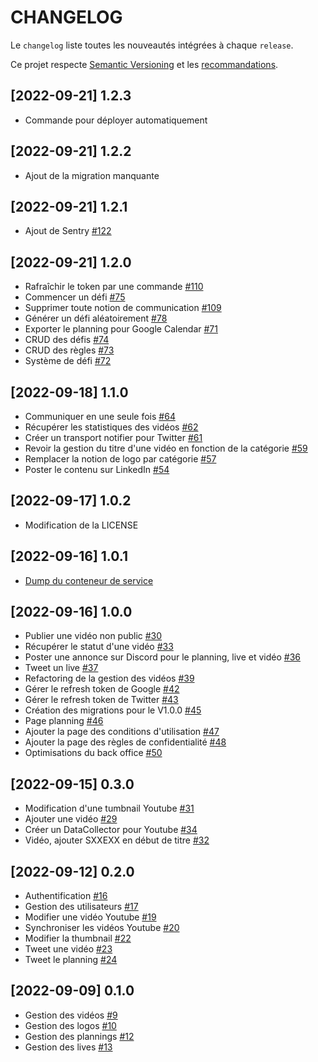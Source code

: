 # CHANGELOG

Le `changelog` liste toutes les nouveautés intégrées à chaque `release`.

Ce projet respecte [Semantic Versioning](https://semver.org/) et les [recommandations](https://keepachangelog.com/en/1.0.0/).

## [2022-09-21] 1.2.3
* Commande pour déployer automatiquement

## [2022-09-21] 1.2.2
* Ajout de la migration manquante

## [2022-09-21] 1.2.1
* Ajout de Sentry [#122](https://github.com/TBoileau/twitch/issues/112)

## [2022-09-21] 1.2.0
* Rafraîchir le token par une commande [#110](https://github.com/TBoileau/twitch/issues/110)
* Commencer un défi [#75](https://github.com/TBoileau/twitch/issues/75)
* Supprimer toute notion de communication [#109](https://github.com/TBoileau/twitch/issues/109)
* Générer un défi aléatoirement [#78](https://github.com/TBoileau/twitch/issues/78)
* Exporter le planning pour Google Calendar [#71](https://github.com/TBoileau/twitch/issues/71)
* CRUD des défis [#74](https://github.com/TBoileau/twitch/issues/74)
* CRUD des règles [#73](https://github.com/TBoileau/twitch/issues/73)
* Système de défi [#72](https://github.com/TBoileau/twitch/issues/72)

## [2022-09-18] 1.1.0
* Communiquer en une seule fois [#64](https://github.com/TBoileau/twitch/issues/64)
* Récupérer les statistiques des vidéos [#62](https://github.com/TBoileau/twitch/issues/62)
* Créer un transport notifier pour Twitter [#61](https://github.com/TBoileau/twitch/issues/61)
* Revoir la gestion du titre d'une vidéo en fonction de la catégorie [#59](https://github.com/TBoileau/twitch/issues/59)
* Remplacer la notion de logo par catégorie [#57](https://github.com/TBoileau/twitch/issues/57)
* Poster le contenu sur LinkedIn [#54](https://github.com/TBoileau/twitch/issues/54)

## [2022-09-17] 1.0.2
* Modification de la LICENSE

## [2022-09-16] 1.0.1
* [Dump du conteneur de service](https://symfony.com/doc/current/performance.html#dump-the-service-container-into-a-single-file)

## [2022-09-16] 1.0.0
* Publier une vidéo non public [#30](https://github.com/TBoileau/twitch/issues/30)
* Récupérer le statut d'une vidéo [#33](https://github.com/TBoileau/twitch/issues/33)
* Poster une annonce sur Discord pour le planning, live et vidéo [#36](https://github.com/TBoileau/twitch/issues/36)
* Tweet un live [#37](https://github.com/TBoileau/twitch/issues/37)
* Refactoring de la gestion des vidéos [#39](https://github.com/TBoileau/twitch/issues/39)
* Gérer le refresh token de Google [#42](https://github.com/TBoileau/twitch/issues/42)
* Gérer le refresh token de Twitter [#43](https://github.com/TBoileau/twitch/issues/43)
* Création des migrations pour le V1.0.0 [#45](https://github.com/TBoileau/twitch/issues/45)
* Page planning [#46](https://github.com/TBoileau/twitch/issues/46)
* Ajouter la page des conditions d'utilisation [#47](https://github.com/TBoileau/twitch/issues/47)
* Ajouter la page des règles de confidentialité [#48](https://github.com/TBoileau/twitch/issues/48)
* Optimisations du back office [#50](https://github.com/TBoileau/twitch/issues/50)

## [2022-09-15] 0.3.0
* Modification d'une tumbnail Youtube [#31](https://github.com/TBoileau/twitch/issues/31)
* Ajouter une vidéo [#29](https://github.com/TBoileau/twitch/issues/29)
* Créer un DataCollector pour Youtube [#34](https://github.com/TBoileau/twitch/issues/34)
* Vidéo, ajouter SXXEXX en début de titre [#32](https://github.com/TBoileau/twitch/issues/32)

## [2022-09-12] 0.2.0
* Authentification [#16](https://github.com/TBoileau/twitch/issues/16)
* Gestion des utilisateurs [#17](https://github.com/TBoileau/twitch/issues/17)
* Modifier une vidéo Youtube [#19](https://github.com/TBoileau/twitch/issues/19)
* Synchroniser les vidéos Youtube [#20](https://github.com/TBoileau/twitch/issues/20)
* Modifier la thumbnail [#22](https://github.com/TBoileau/twitch/issues/22)
* Tweet une vidéo [#23](https://github.com/TBoileau/twitch/issues/23)
* Tweet le planning [#24](https://github.com/TBoileau/twitch/issues/24)


## [2022-09-09] 0.1.0
* Gestion des vidéos [#9](https://github.com/TBoileau/twitch/issues/9)
* Gestion des logos [#10](https://github.com/TBoileau/twitch/issues/10)
* Gestion des plannings [#12](https://github.com/TBoileau/twitch/issues/12)
* Gestion des lives [#13](https://github.com/TBoileau/twitch/issues/13)

